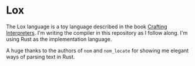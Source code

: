# Lox

The Lox language is a toy language described in the book [Crafting Interpreters](https://craftinginterpreters.com). I'm writing the compiler in this repository as I follow along. I'm using Rust as the implementation language.

A huge thanks to the authors of `nom` and `nom_locate` for showing me elegant ways of parsing text in Rust. 